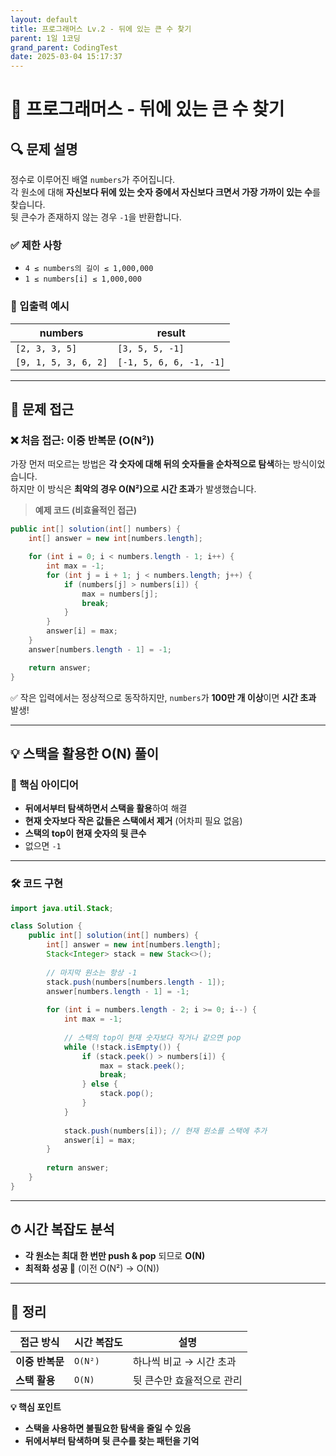 ```yaml
---
layout: default
title: 프로그래머스 Lv.2 - 뒤에 있는 큰 수 찾기
parent: 1일 1코딩
grand_parent: CodingTest
date: 2025-03-04 15:17:37
---
```

# 📌 프로그래머스 - 뒤에 있는 큰 수 찾기

## 🔍 문제 설명
정수로 이루어진 배열 `numbers`가 주어집니다.  
각 원소에 대해 **자신보다 뒤에 있는 숫자 중에서 자신보다 크면서 가장 가까이 있는 수**를 찾습니다.  
뒷 큰수가 존재하지 않는 경우 `-1`을 반환합니다.

### ✅ 제한 사항
- `4 ≤ numbers의 길이 ≤ 1,000,000`
- `1 ≤ numbers[i] ≤ 1,000,000`

### 📌 입출력 예시
| numbers          | result          |
|-----------------|----------------|
| `[2, 3, 3, 5]` | `[3, 5, 5, -1]` |
| `[9, 1, 5, 3, 6, 2]` | `[-1, 5, 6, 6, -1, -1]` |

---

## 🔑 문제 접근

### ❌ 처음 접근: 이중 반복문 (O(N²))
가장 먼저 떠오르는 방법은 **각 숫자에 대해 뒤의 숫자들을 순차적으로 탐색**하는 방식이었습니다.  
하지만 이 방식은 **최악의 경우 O(N²)으로 시간 초과**가 발생했습니다.

> **예제 코드 (비효율적인 접근)**
```java
public int[] solution(int[] numbers) {
    int[] answer = new int[numbers.length];

    for (int i = 0; i < numbers.length - 1; i++) {
        int max = -1;
        for (int j = i + 1; j < numbers.length; j++) {
            if (numbers[j] > numbers[i]) {
                max = numbers[j];
                break;
            }
        }
        answer[i] = max;
    }
    answer[numbers.length - 1] = -1;

    return answer;
}
```
✅ 작은 입력에서는 정상적으로 동작하지만, `numbers`가 **100만 개 이상**이면 **시간 초과** 발생!  

---

## 💡 **스택을 활용한 O(N) 풀이**
### 🔹 핵심 아이디어
- **뒤에서부터 탐색하면서 스택을 활용**하여 해결
- **현재 숫자보다 작은 값들은 스택에서 제거** (어차피 필요 없음)
- **스택의 top이 현재 숫자의 뒷 큰수**
- 없으면 `-1`

---

### 🛠 **코드 구현**
```java
import java.util.Stack;

class Solution {
    public int[] solution(int[] numbers) {
        int[] answer = new int[numbers.length];
        Stack<Integer> stack = new Stack<>();
        
        // 마지막 원소는 항상 -1
        stack.push(numbers[numbers.length - 1]);
        answer[numbers.length - 1] = -1;
        
        for (int i = numbers.length - 2; i >= 0; i--) {
            int max = -1;
            
            // 스택의 top이 현재 숫자보다 작거나 같으면 pop
            while (!stack.isEmpty()) {
                if (stack.peek() > numbers[i]) {
                    max = stack.peek();
                    break;
                } else {
                    stack.pop();
                }
            }
            
            stack.push(numbers[i]); // 현재 원소를 스택에 추가
            answer[i] = max;
        }
        
        return answer;
    }
}
```

---

## ⏱ **시간 복잡도 분석**
- **각 원소는 최대 한 번만 push & pop** 되므로 **O(N)**
- **최적화 성공 🎉** (이전 O(N²) → O(N))

---

## 📌 정리
| 접근 방식 | 시간 복잡도 | 설명 |
|----------|------------|------|
| **이중 반복문** | `O(N²)` | 하나씩 비교 → 시간 초과 |
| **스택 활용** | `O(N)` | 뒷 큰수만 효율적으로 관리 |

**💡 핵심 포인트**
- **스택을 사용하면 불필요한 탐색을 줄일 수 있음**
- **뒤에서부터 탐색하며 뒷 큰수를 찾는 패턴을 기억**